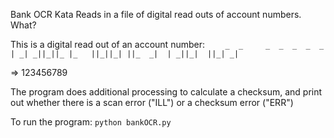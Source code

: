 Bank OCR Kata
Reads in a file of digital read outs of account numbers.
What?

This is a digital read out of an account number:
`    _  _     _  _  _  _  _ 
  | _| _||_||_ |_   ||_||_|
  ||_  _|  | _||_|  ||_| _|` 

=> 123456789

The program does additional processing to calculate a checksum,
and print out whether there is a scan error ("ILL") or a checksum error ("ERR")


To run the program:
`python bankOCR.py`



